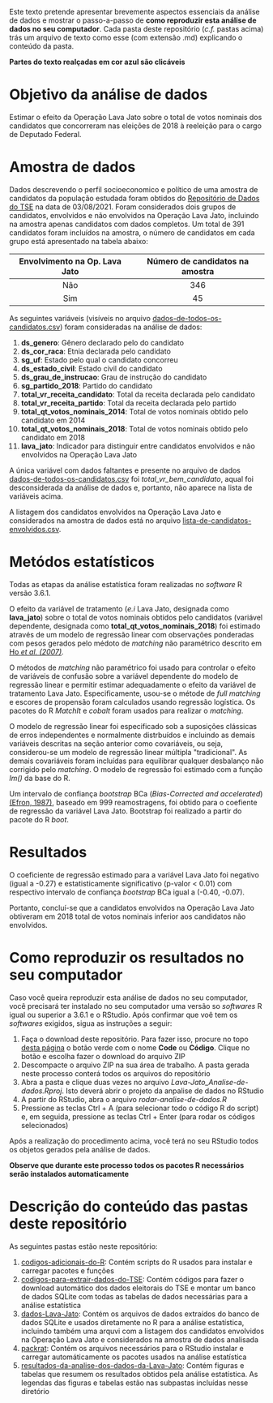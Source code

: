 Este texto pretende apresentar brevemente aspectos essenciais da análise de dados e mostrar o passo-a-passo de **como reproduzir esta análise de dados no seu computador**. Cada pasta deste repositório (*c.f.* pastas acima) trás um arquivo de texto como esse (com extensão .md) explicando o conteúdo da pasta.

**Partes do texto realçadas em cor azul são clicáveis**

# Objetivo da análise de dados

Estimar o efeito da Operação Lava Jato sobre o total de votos nominais dos candidatos que concorreram nas eleições de 2018 à reeleição para o cargo de Deputado Federal.

# Amostra de dados

Dados descrevendo o perfil socioeconomico e político de uma amostra de candidatos da população estudada foram obtidos do [Repositório de Dados do TSE](https://www.tse.jus.br/eleicoes/estatisticas/repositorio-de-dados-eleitorais-1) na data de 03/08/2021. Foram considerados dois grupos de candidatos, envolvidos e não envolvidos na Operação Lava Jato, incluindo na amostra apenas candidatos com dados completos. Um total de 391 candidatos foram incluídos na amostra, o número de candidatos em cada grupo está apresentado na tabela abaixo:

| Envolvimento na Op. Lava Jato | Número de candidatos na amostra |
| :---------------------------: | :-----------------------------: |
| Não                           |                             346 |
| Sim                           |                              45 |

As seguintes variáveis (visíveis no arquivo [dados-de-todos-os-candidatos.csv](https://github.com/ahcm-linux/Lava-Jato_Analise-de-dados/blob/main/dados-Lava-Jato/dados-de-todos-os-candidatos.csv)) foram consideradas na análise de dados:

1. **ds_genero**: Gênero declarado pelo do candidato
2. **ds_cor_raca**: Etnia declarada pelo candidato
3. **sg_uf**: Estado pelo qual o candidato concorreu
4. **ds_estado_civil**: Estado civil do candidato
5. **ds_grau_de_instrucao**: Grau de instrução do candidato
6. **sg_partido_2018**: Partido do candidato
7. **total_vr_receita_candidato**: Total da receita declarada pelo candidato
8. **total_vr_receita_partido**: Total da receita declarada pelo partido
9. **total_qt_votos_nominais_2014**: Total de votos nominais obtido pelo candidato em 2014
10. **total_qt_votos_nominais_2018**: Total de votos nominais obtido pelo candidato em 2018
11. **lava_jato**: Indicador para distinguir entre candidatos envolvidos e não envolvidos na Operação Lava Jato

A única variável com dados faltantes e presente no arquivo de dados [dados-de-todos-os-candidatos.csv](https://github.com/ahcm-linux/Lava-Jato_Analise-de-dados/blob/main/dados-Lava-Jato/dados-de-todos-os-candidatos.csv) foi *total_vr_bem_candidato*, aqual foi desconsiderada da análise de dados e, portanto, não aparece na lista de variáveis acima.

A listagem dos candidatos envolvidos na Operação Lava Jato e considerados na amostra de dados está no arquivo [lista-de-candidatos-envolvidos.csv](https://github.com/ahcm-linux/Lava-Jato_Analise-de-dados/blob/main/dados-Lava-Jato/lista-de-candidatos-envolvidos.csv).

# Metódos estatísticos

Todas as etapas da análise estatística foram realizadas no *software* R versão 3.6.1.

O efeito da variável de tratamento (*e.i* Lava Jato, designada como **lava_jato**) sobre o total de votos nominais obtidos pelo candidatos (variável dependente, designada como **total_qt_votos_nominais_2018**) foi estimado através de um modelo de regressão linear com observações ponderadas com pesos gerados pelo médoto de *matching* não paramétrico descrito em [Ho *et al. (2007)*](https://www.cambridge.org/core/journals/political-analysis/article/matching-as-nonparametric-preprocessing-for-reducing-model-dependence-in-parametric-causal-inference/4D7E6D07C9727F5A604E5C9FCCA2DD21).

O métodos de *matching* não paramétrico foi usado para controlar o efeito de variáveis de confusão sobre a variável dependente do modelo de regressão linear e permitir estimar adequadamente o efeito da variável de tratamento Lava Jato. Especificamente, usou-se o métode de *full matching* e escores de propensão foram calculados usando regressão logística. Os pacotes do R *MatchIt* e *cobalt* foram usados para realizar o *matching*.

O modelo de regressão linear foi especificado sob a suposições clássicas de erros independentes e normalmente distrbuídos e incluindo as demais variáveis descritas na seção anterior como covariáveis, ou seja, considerou-se um modelo de regressão linear múltipla "tradicional". As demais covariáveis foram incluídas para equilibrar qualquer desbalanço não corrigido pelo *matching*. O modelo de regressão foi estimado com a função *lm()* da base do R.

Um intervalo de confiança *bootstrap* BCa (*Bias-Corrected and accelerated*) [(Efron, 1987)](https://www.jstor.org/stable/2289144), baseado em 999 reamostragens, foi obtido para o coefiente de regressão da variável Lava Jato. Bootstrap foi realizado a partir do pacote do R *boot*.
# Resultados

O coeficiente de regressão estimado para a variável Lava Jato foi negativo (igual a -0.27) e estatisticamente significativo (p-valor < 0.01) com respectivo intervalo de confiança *bootstrap* BCa igual a (-0.40, -0.07).

Portanto, concluí-se que a candidatos envolvidos na Operação Lava Jato obtiveram em 2018 total de votos nominais inferior aos candidatos não envolvidos.

# Como reproduzir os resultados no seu computador

Caso você queira reproduzir esta análise de dados no seu computador, você precisará ter instalado no seu computador uma versão so *softwares* R igual ou superior a 3.6.1 e o RStudio. Após confirmar que voê tem os *softwares* exigidos, sigua as instruções a seguir:

1. Faça o download deste repositório. Para fazer isso, procure no topo [desta página](https://github.com/ahcm-linux/Lava-Jato_Analise-de-dados) o botão verde com o nome **Code** ou **Código**. Clique no botão e escolha fazer o download do arquivo ZIP
2. Descompacte o arquivo ZIP na sua área de trabalho. A pasta gerada neste processo conterá todos os arquivos do repositório
3. Abra a pasta e clique duas vezes no arquivo *Lava-Jato_Analise-de-dados.Rproj*. Isto deverá abrir o projeto da anpalise de dados no RStudio
4. A partir do RStudio, abra o arquivo *rodar-analise-de-dados.R*
5. Pressione as teclas Ctrl + A (para selecionar todo o código R do script) e, em seguida, pressione as teclas Ctrl + Enter (para rodar os códigos selecionados)

Após a realização do procedimento acima, você terá no seu RStudio todos os objetos gerados pela análise de dados.

**Observe que durante este processo todos os pacotes R necessários serão instalados automaticamente**

# Descrição do conteúdo das pastas deste repositório

As seguintes pastas estão neste repositório:

1. [codigos-adicionais-do-R](https://github.com/ahcm-linux/Lava-Jato_Analise-de-dados/tree/main/codigos-adicionais-do-R): Contém scripts do R usados para instalar e carregar pacotes e funções
2. [codigos-para-extrair-dados-do-TSE](https://github.com/ahcm-linux/Lava-Jato_Analise-de-dados/tree/main/codigos-para-extrair-dados-do-TSE): Contém códigos para fazer o download automático dos dados eleitorais do TSE e montar um banco de dados SQLite com todas as tabelas de dados necessárias para a análise estatística
3. [dados-Lava-Jato](https://github.com/ahcm-linux/Lava-Jato_Analise-de-dados/tree/main/dados-Lava-Jato): Contém os arquivos de dados extraídos do banco de dados SQLite e usados diretamente no R para a análise estatística, incluindo também uma arquvi com a listagem dos candidatos envolvidos na Operação Lava Jato e considerados na amostra de dados analisada
4. [packrat](https://github.com/ahcm-linux/Lava-Jato_Analise-de-dados/tree/main/packrat): Contém os arquivos necessários para o RStudio instalar e carregar automáticamente os pacotes usados na análise estatística
5. [resultados-da-analise-dos-dados-da-Lava-Jato](https://github.com/ahcm-linux/Lava-Jato_Analise-de-dados/tree/main/resultados-da-analise-dos-dados-da-Lava-Jato): Contém figuras e tabelas que resumem os resultados obtidos pela análise estatística. As legendas das figuras e tabelas estão nas subpastas incluídas nesse diretório